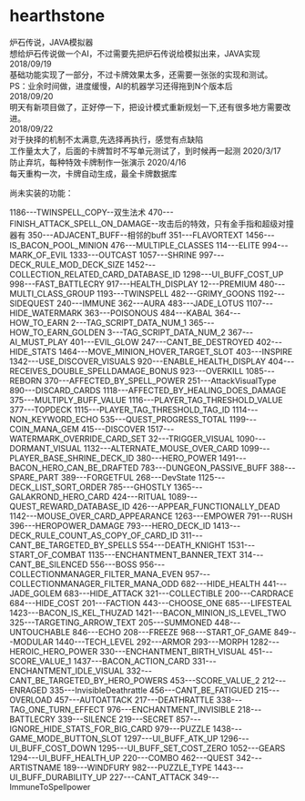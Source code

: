 # hearthstone
炉石传说，JAVA模拟器<Br/>
想给炉石传说做一个AI，不过需要先把炉石传说给模拟出来，JAVA实现<Br/>
2018/09/19<Br/>
基础功能实现了一部分，不过卡牌效果太多，还需要一张张的实现和测试。<Br/>
PS：业余时间做，进度缓慢，AI的机器学习还得拖到N个版本后<Br/>
2018/09/20<Br/>
明天有新项目做了，正好停一下，把设计模式重新规划一下,还有很多地方需要改进。<Br/>
2018/09/22<Br/>
对于抉择的机制不太满意,先选择再执行，感觉有点缺陷<Br/>
工作量太大了，后面的卡牌暂时不写单元测试了，到时候再一起测
2020/3/17<Br/>
防止弃坑，每种特效卡牌制作一张演示
2020/4/16<Br/>
每天重构一次，卡牌自动生成，最全卡牌数据库

尚未实装的功能：

1186---TWINSPELL_COPY--双生法术
470---FINISH_ATTACK_SPELL_ON_DAMAGE--攻击后的特效，只有金手指和超级对撞器有
350---ADJACENT_BUFF--相邻的buff
351---FLAVORTEXT
1456---IS_BACON_POOL_MINION
476---MULTIPLE_CLASSES
114---ELITE
994---MARK_OF_EVIL
1333---OUTCAST
1057---SHRINE
997---DECK_RULE_MOD_DECK_SIZE
1452---COLLECTION_RELATED_CARD_DATABASE_ID
1298---UI_BUFF_COST_UP
998---FAST_BATTLECRY
917---HEALTH_DISPLAY
12---PREMIUM
480---MULTI_CLASS_GROUP
1193---TWINSPELL
482---GRIMY_GOONS
1192---SIDEQUEST
240---IMMUNE
362---AURA
483---JADE_LOTUS
1107---HIDE_WATERMARK
363---POISONOUS
484---KABAL
364---HOW_TO_EARN
2---TAG_SCRIPT_DATA_NUM_1
365---HOW_TO_EARN_GOLDEN
3---TAG_SCRIPT_DATA_NUM_2
367---AI_MUST_PLAY
401---EVIL_GLOW
247---CANT_BE_DESTROYED
402---HIDE_STATS
1464---MOVE_MINION_HOVER_TARGET_SLOT
403---INSPIRE
1342---USE_DISCOVER_VISUALS
920---ENABLE_HEALTH_DISPLAY
404---RECEIVES_DOUBLE_SPELLDAMAGE_BONUS
923---OVERKILL
1085---REBORN
370---AFFECTED_BY_SPELL_POWER
251---AttackVisualType
890---DISCARD_CARDS
1118---AFFECTED_BY_HEALING_DOES_DAMAGE
375---MULTIPLY_BUFF_VALUE
1116---PLAYER_TAG_THRESHOLD_VALUE
377---TOPDECK
1115---PLAYER_TAG_THRESHOLD_TAG_ID
1114---NON_KEYWORD_ECHO
535---QUEST_PROGRESS_TOTAL
1199---COIN_MANA_GEM
415---DISCOVER
1517---WATERMARK_OVERRIDE_CARD_SET
32---TRIGGER_VISUAL
1090---DORMANT_VISUAL
1132---ALTERNATE_MOUSE_OVER_CARD
1099---PLAYER_BASE_SHRINE_DECK_ID
380---HERO_POWER
1491---BACON_HERO_CAN_BE_DRAFTED
783---DUNGEON_PASSIVE_BUFF
388---SPARE_PART
389---FORGETFUL
268---DevState
1125---DECK_LIST_SORT_ORDER
785---GHOSTLY
1365---GALAKROND_HERO_CARD
424---RITUAL
1089---QUEST_REWARD_DATABASE_ID
426---APPEAR_FUNCTIONALLY_DEAD
1142---MOUSE_OVER_CARD_APPEARANCE
1263---EMPOWER
791---RUSH
396---HEROPOWER_DAMAGE
793---HERO_DECK_ID
1413---DECK_RULE_COUNT_AS_COPY_OF_CARD_ID
311---CANT_BE_TARGETED_BY_SPELLS
554---DEATH_KNIGHT
1531---START_OF_COMBAT
1135---ENCHANTMENT_BANNER_TEXT
314---CANT_BE_SILENCED
556---BOSS
956---COLLECTIONMANAGER_FILTER_MANA_EVEN
957---COLLECTIONMANAGER_FILTER_MANA_ODD
682---HIDE_HEALTH
441---JADE_GOLEM
683---HIDE_ATTACK
321---COLLECTIBLE
200---CARDRACE
684---HIDE_COST
201---FACTION
443---CHOOSE_ONE
685---LIFESTEAL
1423---BACON_IS_KEL_THUZAD
1421---BACON_MINION_IS_LEVEL_TWO
325---TARGETING_ARROW_TEXT
205---SUMMONED
448---UNTOUCHABLE
846---ECHO
208---FREEZE
968---START_OF_GAME
849---MODULAR
1440---TECH_LEVEL
292---ARMOR
293---MORPH
1282---HEROIC_HERO_POWER
330---ENCHANTMENT_BIRTH_VISUAL
451---SCORE_VALUE_1
1437---BACON_ACTION_CARD
331---ENCHANTMENT_IDLE_VISUAL
332---CANT_BE_TARGETED_BY_HERO_POWERS
453---SCORE_VALUE_2
212---ENRAGED
335---InvisibleDeathrattle
456---CANT_BE_FATIGUED
215---OVERLOAD
457---AUTOATTACK
217---DEATHRATTLE
338---TAG_ONE_TURN_EFFECT
976---ENCHANTMENT_INVISIBLE
218---BATTLECRY
339---SILENCE
219---SECRET
857---IGNORE_HIDE_STATS_FOR_BIG_CARD
979---PUZZLE
1438---GAME_MODE_BUTTON_SLOT
1297---UI_BUFF_ATK_UP
1296---UI_BUFF_COST_DOWN
1295---UI_BUFF_SET_COST_ZERO
1052---GEARS
1294---UI_BUFF_HEALTH_UP
220---COMBO
462---QUEST
342---ARTISTNAME
189---WINDFURY
982---PUZZLE_TYPE
1443---UI_BUFF_DURABILITY_UP
227---CANT_ATTACK
349---ImmuneToSpellpower